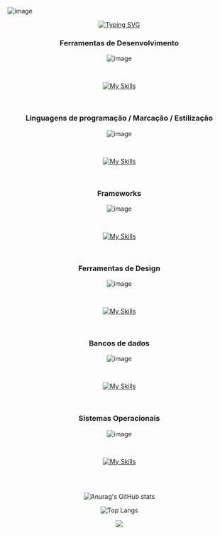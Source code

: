 ![image](https://github.com/gstechcode/gstechcode/assets/96546023/e8559712-fbf3-412c-8cb8-4c5f84e8ddcc)


<div align="center">

[![Typing SVG](https://readme-typing-svg.demolab.com?font=&weight=900&duration=2000&pause=1000&color=E4E900&background=19DBFF00&center=true&vCenter=true&multiline=true&random=false&width=435&height=200&lines=Ol%C3%A1+%F0%9F%91%8B%F0%9F%8F%BB%2C+me+chamo+Gabriel%2C;Sou+Desenvolvedor+e+Designer;Crio+automa%C3%A7%C3%B5es+com+Python+%F0%9F%91%A8%F0%9F%8F%BB%E2%80%8D%F0%9F%92%BB;Front+End+com+VueJS+%F0%9F%96%A5%EF%B8%8F;%3C%3F+BackEnd+PHP%2C+FrameWork+Laravel+%3F%3E;Designs+com+Photoshop%2C+CorelDraw)](https://git.io/typing-svg)


<h3 color="yellow">Ferramentas de Desenvolvimento</h3>

![image](https://github.com/gstechcode/gstechcode/assets/96546023/cd20dac4-d773-4faf-8387-b0ca1009ab42)

<br>

[![My Skills](https://skillicons.dev/icons?i=vscode,sublime,qt)](https://skillicons.dev)

<br>


<h3 color="yellow">Linguagens de programação / Marcação / Estilização</h3>

![image](https://github.com/gstechcode/gstechcode/assets/96546023/cd20dac4-d773-4faf-8387-b0ca1009ab42)

<br>

[![My Skills](https://skillicons.dev/icons?i=js,html,css,python,sass,php)](https://skillicons.dev)

<br>


<h3 color="yellow">Frameworks</h3>

![image](https://github.com/gstechcode/gstechcode/assets/96546023/cd20dac4-d773-4faf-8387-b0ca1009ab42)

<br>

[![My Skills](https://skillicons.dev/icons?i=laravel,bootstrap,vue,jquery,wordpress)](https://skillicons.dev)

<br>

<h3 color="yellow">Ferramentas de Design</h3>

![image](https://github.com/gstechcode/gstechcode/assets/96546023/cd20dac4-d773-4faf-8387-b0ca1009ab42)

<br>

[![My Skills](https://skillicons.dev/icons?i=photoshop)](https://skillicons.dev)

<br>

<h3 color="yellow">Bancos de dados</h3>

![image](https://github.com/gstechcode/gstechcode/assets/96546023/cd20dac4-d773-4faf-8387-b0ca1009ab42)

<br>

[![My Skills](https://skillicons.dev/icons?i=mysql,sqlite)](https://skillicons.dev)

<br>

<h3 color="yellow">Sistemas Operacionais</h3>

![image](https://github.com/gstechcode/gstechcode/assets/96546023/cd20dac4-d773-4faf-8387-b0ca1009ab42)

<br>

[![My Skills](https://skillicons.dev/icons?i=windows,ubuntu)](https://skillicons.dev)

<br>

</div>

<br>

<div align="center">

![Anurag's GitHub stats](https://github-readme-stats.vercel.app/api?username=gstechcode&theme=highcontrast&icons=true)



![Top Langs](https://github-readme-stats.vercel.app/api/top-langs/?username=gstechcode&layout=compact&theme=highcontrast&)

![](https://komarev.com/ghpvc/?username=gstechcode&color=yellow)

</div>


